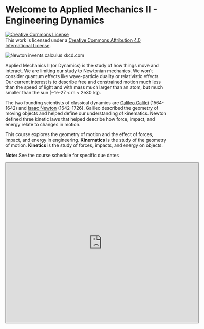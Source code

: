Welcome to Applied Mechanics II - Engineering Dynamics
============================
<a rel="license" href="http://creativecommons.org/licenses/by/4.0/"><img
alt="Creative Commons License" style="border-width:0"
src="https://i.creativecommons.org/l/by/4.0/88x31.png" /></a><br />This
work is licensed under a <a rel="license"
href="http://creativecommons.org/licenses/by/4.0/">Creative Commons
Attribution 4.0 International License</a>.

<img src="https://imgs.xkcd.com/comics/newton_and_leibniz.png" alt="Newton
invents calculus xkcd.com" title="Newton and Leibniz XKCD">

Applied Mechanics II (or Dynamics) is the study of how things move and interact.
We are limiting our study to Newtonian mechanics. We won't consider quantum
effects like wave-particle duality or relativistic effects. Our current interest
is to describe free and constrained motion much less than the speed of light and
with mass much larger than an atom, but much smaller than the sun (~1e-27 < m <
2e30 kg). 

The two founding scientists of classical dynamics are [Galileo
Galilei](https://en.wikipedia.org/wiki/Galileo_Galilei) (1564-1642) and [Isaac
Newton](https://en.wikipedia.org/wiki/Isaac_Newton) (1642-1726). Galileo
described the geometry of moving objects and helped define our understanding of
kinematics. Newton defined three kinetic laws that helped describe how force,
impact, and energy relate to changes in motion. 

This course explores the geometry of motion and the effect of forces,
impact, and energy in engineering. __Kinematics__ is the study of the
geometry of motion. __Kinetics__ is the study of forces, impacts, and
energy on objects. 

<p><strong>Note:</strong> See the course schedule for specific due dates</p> 
<iframe
src="https://calendar.google.com/calendar/embed?height=500&wkst=1&bgcolor=%23ffffff&ctz=America%2FNew_York&src=Y184ZXVuYTVxOHZrM2I1dDBhbnE2bmw3aDB1Z0Bncm91cC5jYWxlbmRhci5nb29nbGUuY29t&color=%23795548&mode=AGENDA"
style="border:solid 1px #777" width="600" height="500" frameborder="0"
scrolling="no"></iframe>
